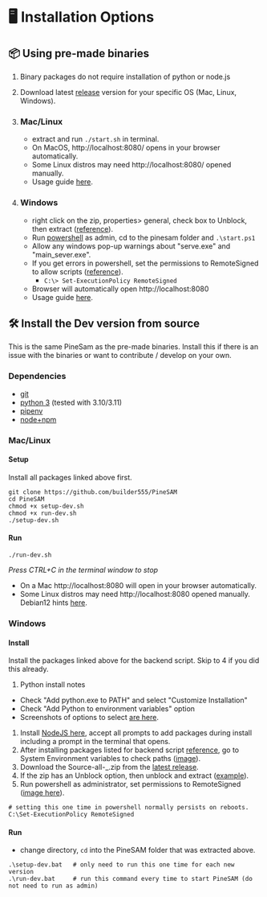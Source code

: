 # 🖥️ Installation Options

## 📦 Using pre-made binaries

1. Binary packages do not require installation of python or node.js
2. Download latest [release](https://github.com/builder555/PineSAM/releases/latest) version for your specific OS (Mac, Linux, Windows).
3. ### Mac/Linux
    - extract and run `./start.sh` in terminal.
    - On MacOS, http://localhost:8080/ opens in your browser automatically.
    - Some Linux distros may need http://localhost:8080/ opened manually.
    - Usage guide [here](https://github.com/builder555/PineSAM/wiki).

4. ### Windows
    - right click on the zip, properties> general, check box to Unblock, then extract ([reference](https://github.com/builder555/PineSAM/discussions/106#discussion-4960445)).
    - Run [powershell](https://learn.microsoft.com/en-us/powershell/scripting/install/installing-powershell-on-windows?view=powershell-7.3) as admin, cd to the pinesam folder and `.\start.ps1`
    - Allow any windows pop-up warnings about "serve.exe" and "main_sever.exe".
    - If you get errors in powershell, set the permissions to RemoteSigned to allow scripts ([reference](https://lazyadmin.nl/powershell/running-scripts-is-disabled-on-this-system/)).
        - ```C:\> Set-ExecutionPolicy RemoteSigned```
    - Browser will automatically open http://localhost:8080
    - Usage guide [here](https://github.com/builder555/PineSAM/wiki).

## 🛠️ Install the Dev version from source

This is the same PineSam as the pre-made binaries. Install this if there is an issue with the binaries or want to contribute / develop on your own.

### Dependencies

- [git](https://git-scm.com/book/en/v2/Getting-Started-Installing-Git)
- [python 3](https://www.python.org/downloads/) (tested with 3.10/3.11)
- [pipenv](https://pipenv.pypa.io/en/latest/installation/)
- [node+npm](https://nodejs.org/en/download/)

### Mac/Linux
  
#### Setup

Install all packages linked above first.

```shell
git clone https://github.com/builder555/PineSAM
cd PineSAM
chmod +x setup-dev.sh
chmod +x run-dev.sh
./setup-dev.sh
```

#### Run

```shell
./run-dev.sh
```
*Press CTRL+C in the terminal window to stop*

- On a Mac http://localhost:8080 will open in your browser automatically.
- Some Linux distros may need http://localhost:8080 opened manually. Debian12 hints [here](https://github.com/builder555/PineSAM/discussions/47#discussion-4884758).

### Windows

#### Install

Install the packages linked above for the backend script. Skip to 4 if you did this already.

1. Python install notes
  -  Check "Add python.exe to PATH" and select "Customize Installation"
  - Check "Add Python to environment variables" option
  - Screenshots of options to select [are here](https://github.com/builder555/PineSAM/discussions/7#discussion-4862766).
1. Install [NodeJS here](https://nodejs.org/en/download), accept all prompts to add packages during install including a prompt in the terminal that opens.
1. After installing packages listed for backend script [reference](https://github.com/builder555/PineSAM/issues/131#issuecomment-1489711241), go to System Environment variables to check paths ([image](https://github.com/builder555/PineSAM/discussions/130#discussion-5011624)).
1. Download the Source-all-_.zip from the [latest release](https://github.com/builder555/PineSAM/releases/latest).
1. If the zip has an Unblock option, then unblock and extract ([example](https://github.com/builder555/PineSAM/discussions/106#discussion-4960445)).
1. Run powershell as administrator, set permissions to RemoteSigned ([image here](https://github.com/builder555/PineSAM/discussions/106)).

```shell
# setting this one time in powershell normally persists on reboots.
C:\Set-ExecutionPolicy RemoteSigned
```

#### Run
- change directory, `cd` into the PineSAM folder that was extracted above.
```shell
.\setup-dev.bat   # only need to run this one time for each new version
.\run-dev.bat     # run this command every time to start PineSAM (do not need to run as admin)
```